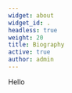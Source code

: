 ```yaml
---
widget: about
widget_id: .
headless: true
weight: 20
title: Biography
active: true
author: admin
---
```

H﻿ello